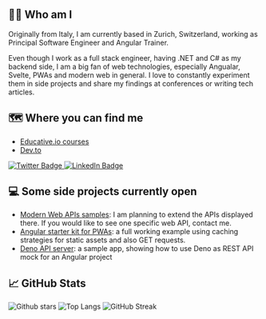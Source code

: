 ## 🙋‍♂️ Who am I
Originally from Italy, I am currently based in Zurich, Switzerland, working as Principal Software Engineer and Angular Trainer.

Even though I work as a full stack engineer, having .NET and C# as my backend side, I am a big fan of web technologies, especially Angualar, Svelte, PWAs and modern web in general.
I love to constantly experiment them in side projects and share my findings at conferences or writing tech articles.

## 🗺️ Where you can find me
 - [Educative.io courses](https://www.educative.io/search?query=leardini)
 - [Dev.to](https://dev.to/paco_ita)
 <a href="https://twitter.com/paco_ITA">
    <img src="https://img.shields.io/badge/Twitter-blue?style=for-the-badge&logo=twitter&logoColor=white" alt="Twitter Badge"/>
  </a> 
<a href="https://www.linkedin.com/in/leardini81">
    <img src="https://img.shields.io/badge/LinkedIn-blue?style=for-the-badge&logo=linkedin&logoColor=white" alt="LinkedIn Badge"/>
  </a>

## 💻 Some side projects currently open 
 - [Modern Web APIs samples](https://github.com/pacoita/modern-web): I am planning to extend the APIs displayed there. If you would like to see one specific web API, contact me.
 - [Angular starter kit for PWAs](https://github.com/pacoita/angular-pwa-boilerplate): a full working example using caching strategies for static assets and also GET requests. 
 - [Deno API server](https://github.com/pacoita/deno-api-mock): a sample app, showing how to use Deno as REST API mock for an Angular project

## 📈 GitHub Stats

![Github stars](https://github-readme-stats.vercel.app/api?username=pacoita&count_private=true&show_icons=true&theme=tokyonight&bg_color=00000000&hide_title=true&card_width=495px)
![Top Langs](https://github-readme-stats.vercel.app/api/top-langs/?username=pacoita&layout=compact&theme=vision-friendly-dark)
![GitHub Streak](http://github-readme-streak-stats.herokuapp.com?user=pacoita&theme=tokyonight-duo&background=000000)

<!--
<a href="https://github.com/pacoita/">
  <img align="center" src="https://github-readme-stats.vercel.app/api?username=pacoita&show_icons=true&line_height=27&count_private=true&title_color=ffffff&text_color=c9cacc&icon_color=2bbc8a&bg_color=1d1f21" alt="Francsco's GitHub Stats" />
</a>
-->
<!--
**pacoita/pacoita** is a ✨ _special_ ✨ repository because its `README.md` (this file) appears on your GitHub profile.

Here are some ideas to get you started:

- 🔭 I’m currently working on ...
- 🌱 I’m currently learning ...
- 👯 I’m looking to collaborate on ...
- 🤔 I’m looking for help with ...
- 💬 Ask me about ...
- 📫 How to reach me: ...
- 😄 Pronouns: ...
- ⚡ Fun fact: ...
-->
